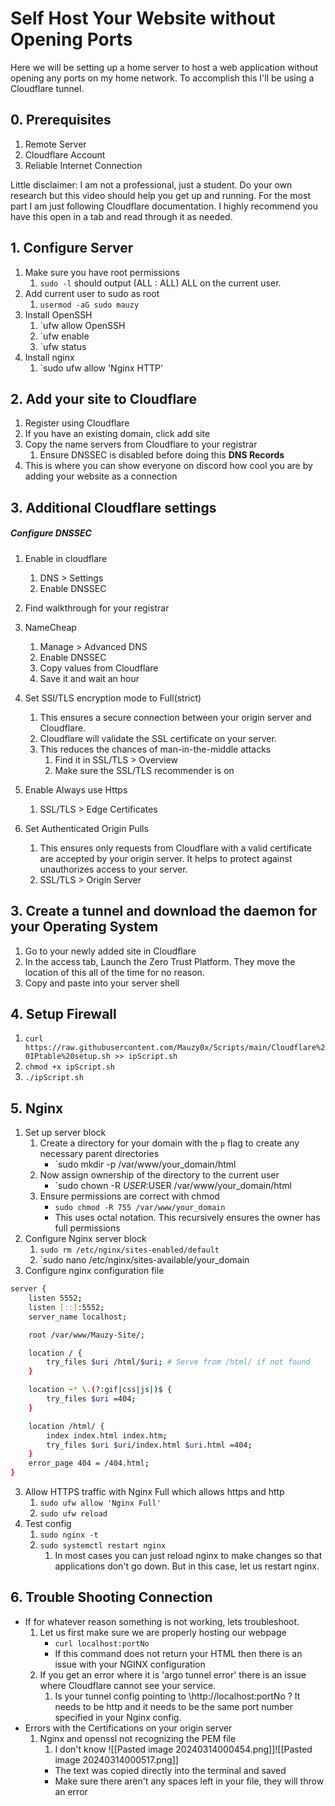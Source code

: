 # Self Host Your Website without Opening Ports

Here we will be setting up a home server to host a web application without opening any ports on my home network. To accomplish this I'll be using a Cloudflare tunnel. 

## 0. Prerequisites
1. Remote Server
2. Cloudflare Account
3. Reliable Internet Connection

Little disclaimer: I am not a professional, just a student. Do your own research but this video should help you get up and running. For the most part I am just following Cloudflare documentation. I highly recommend you have this open in a tab and read through it as needed. 
## 1. Configure Server
1. Make sure you have root permissions
	1. `sudo -l` should output (ALL : ALL) ALL on the current user.
2. Add current user to sudo as root
	1. `usermod -aG sudo mauzy`
3. Install OpenSSH
	1. `ufw allow OpenSSH
	2. `ufw enable
	3. `ufw status
4. Install nginx 
	1. `sudo ufw allow 'Nginx HTTP'
## 2. Add your site to Cloudflare
1. Register using Cloudflare
2. If you have an existing domain, click add site 
3. Copy the name servers from Cloudflare to your registrar
	1. Ensure DNSSEC is disabled before doing this
**DNS Records**
1. This is where you can show everyone on discord how cool you are by adding your website as a connection

## 3. Additional Cloudflare settings
#####  Configure DNSSEC
1. Enable in cloudflare
	1. DNS > Settings
	2. Enable DNSSEC
2. Find walkthrough for your registrar 
3. NameCheap
	1. Manage > Advanced DNS 
	2. Enable DNSSEC
	3. Copy values from Cloudflare
	4. Save it and wait an hour
	
4. Set SSl/TLS encryption mode to Full(strict)
	1. This ensures a secure connection between your origin server and Cloudflare.
	2. Cloudflare will validate the SSL certificate on your server. 
	3. This reduces the chances of man-in-the-middle attacks
		1. Find it in SSL/TLS > Overview
		2. Make sure the SSL/TLS recommender is on
5. Enable Always use Https
	1. SSL/TLS > Edge Certificates 
6. Set Authenticated Origin Pulls
	1. This ensures only requests from Cloudflare with a valid certificate are accepted by your origin server. It helps to protect against unauthorizes access to your server. 
	2. SSL/TLS > Origin Server
## 3. Create a tunnel and download the daemon for your Operating System
1. Go to your newly added site in Cloudflare
2. In the access tab, Launch the Zero Trust Platform. They move the location of this all of the time for no reason. 
3. Copy and paste into your server shell
## 4. Setup Firewall
1. `curl https://raw.githubusercontent.com/Mauzy0x/Scripts/main/Cloudflare%20IPtable%20setup.sh >> ipScript.sh`
2. `chmod +x ipScript.sh`
3. `./ipScript.sh`

## 5. Nginx
1. Set up server block
	1. Create a directory for your domain with the `p` flag to create any necessary parent directories 
		- `sudo mkdir -p /var/www/your_domain/html
	2. Now assign ownership of the directory to the current user
		- `sudo chown -R $USER:$USER /var/www/your_domain/html
	3. Ensure permissions are correct with chmod
		- `sudo chmod -R 755 /var/www/your_domain`
		- This uses octal notation. This recursively ensures the owner has full permissions
1. Configure Nginx server block
	1. `sudo rm /etc/nginx/sites-enabled/default`
	2. `sudo nano /etc/nginx/sites-available/your_domain
2. Configure nginx configuration file
```bash
server {
    listen 5552;
    listen [::]:5552;
    server_name localhost;

    root /var/www/Mauzy-Site/;

    location / {
        try_files $uri /html/$uri; # Serve from /html/ if not found
    }

    location ~* \.(?:gif|css|js|)$ {
        try_files $uri =404;
    }

    location /html/ {
        index index.html index.htm;
        try_files $uri $uri/index.html $uri.html =404;
    }
    error_page 404 = /404.html;
}
```
3. Allow HTTPS traffic with Nginx Full which allows https and http
	1. `sudo ufw allow 'Nginx Full'`
	2. `sudo ufw reload`
4. Test config 
	1. `sudo nginx -t`
	2. `sudo systemctl restart nginx`
		1. In most cases you can just reload nginx to make changes so that applications don't go down. But in this case, let us restart nginx.
		
## 6. Trouble Shooting Connection
- If for whatever reason something is not working, lets troubleshoot. 
	1. Let us first make sure we are properly hosting our webpage 
		- `curl localhost:portNo`
		- If this command does not return your HTML then there is an issue with your NGINX configuration
	2. If you get an error where it is 'argo tunnel error' there is an issue where Cloudflare cannot see your service. 
		1. Is your tunnel config pointing to \http://localhost:portNo ? 
		   It needs to be http and it needs to be the same port number specified in your Nginx config.
- Errors with the Certifications on your origin server
	1. Nginx and openssl not recognizing the PEM file
		1. I don't know
		![[Pasted image 20240314000454.png]]![[Pasted image 20240314000517.png]]
		- The text was copied directly into the terminal and saved
		- Make sure there aren't any spaces left in your file, they will throw an error